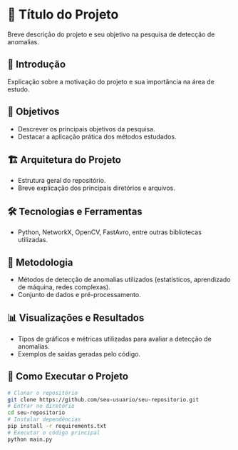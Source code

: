 # 📌 Título do Projeto
Breve descrição do projeto e seu objetivo na pesquisa de detecção de anomalias.
## 📖 Introdução
Explicação sobre a motivação do projeto e sua importância na área de estudo.
## 🎯 Objetivos
- Descrever os principais objetivos da pesquisa.
- Destacar a aplicação prática dos métodos estudados.
## 🏗️ Arquitetura do Projeto
- Estrutura geral do repositório.
- Breve explicação dos principais diretórios e arquivos.
## 🛠 Tecnologias e Ferramentas
- Python, NetworkX, OpenCV, FastAvro, entre outras bibliotecas utilizadas.
## 🔬 Metodologia
- Métodos de detecção de anomalias utilizados (estatísticos, aprendizado de máquina, redes complexas).
- Conjunto de dados e pré-processamento.
## 📊 Visualizações e Resultados
- Tipos de gráficos e métricas utilizadas para avaliar a detecção de anomalias.
- Exemplos de saídas geradas pelo código.
## 🚀 Como Executar o Projeto
```bash
# Clonar o repositório
git clone https://github.com/seu-usuario/seu-repositorio.git
# Entrar no diretório
cd seu-repositorio
# Instalar dependências
pip install -r requirements.txt
# Executar o código principal
python main.py
